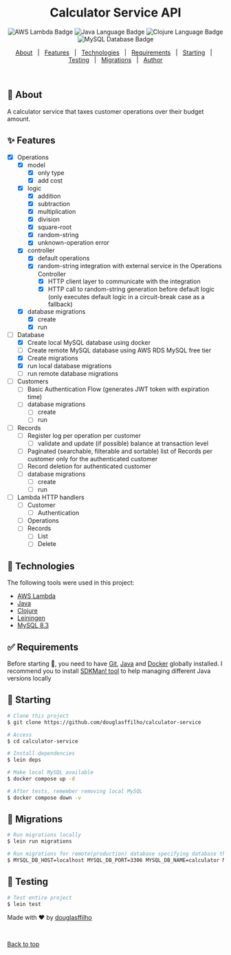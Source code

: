 <h1 align="center">Calculator Service API</h1>

<p align="center">
  <img alt="AWS Lambda Badge" src="https://img.shields.io/badge/AWS_Lambda-orange.svg" />
  <img alt="Java Language Badge" src="https://img.shields.io/badge/Java-17.x-green.svg" />
  <img alt="Clojure Language Badge" src="https://img.shields.io/badge/Clojure-1.11.x-green.svg" />
  <img alt="MySQL Database Badge" src="https://img.shields.io/badge/MySQL-8.3-green.svg" />
</p>

<p align="center">
  <a href="#dart-about">About</a> &#xa0; | &#xa0; 
  <a href="#sparkles-features">Features</a> &#xa0; | &#xa0;
  <a href="#rocket-technologies">Technologies</a> &#xa0; | &#xa0;
  <a href="#white_check_mark-requirements">Requirements</a> &#xa0; | &#xa0;
  <a href="#checkered_flag-starting">Starting</a> &#xa0; | &#xa0;
  <a href="#checkered_flag-testing">Testing</a> &#xa0; | &#xa0;
  <a href="#mag_right-migrations">Migrations</a> &#xa0; | &#xa0;
  <a href="https://github.com/douglasffilho" target="_blank">Author</a>
</p>

<br>

## :dart: About ##

A calculator service that taxes customer operations over their budget amount.

## :sparkles: Features ##

- [x] Operations
  - [x] model
    - [x] only type
    - [x] add cost
  - [x] logic
    - [x] addition
    - [x] subtraction
    - [x] multiplication
    - [x] division
    - [x] square-root
    - [x] random-string
    - [x] unknown-operation error
  - [x] controller
    - [x] default operations
    - [x] random-string integration with external service in the Operations Controller
      - [x] HTTP client layer to communicate with the integration
      - [x] HTTP call to random-string generation before default logic (only executes default logic in a circuit-break case as a fallback)
  - [x] database migrations
    - [x] create
    - [x] run

- [ ] Database
  - [x] Create local MySQL database using docker
  - [ ] Create remote MySQL database using AWS RDS MySQL free tier
  - [x] Create migrations
  - [x] run local database migrations
  - [ ] run remote database migrations

- [ ] Customers
  - [ ] Basic Authentication Flow (generates JWT token with expiration time)
  - [ ] database migrations
    - [ ] create
    - [ ] run

- [ ] Records
  - [ ] Register log per operation per customer
    - [ ] validate and update (if possible) balance at transaction level
  - [ ] Paginated (searchable, filterable and sortable) list of Records per customer only for the authenticated customer
  - [ ] Record deletion for authenticated customer
  - [ ] database migrations
    - [ ] create
    - [ ] run

- [ ] Lambda HTTP handlers
  - [ ] Customer
    - [ ] Authentication
  - [ ] Operations
  - [ ] Records
    - [ ] List
    - [ ] Delete

## :rocket: Technologies ##

The following tools were used in this project:

- [AWS Lambda](https://aws.amazon.com/pt/pm/lambda/)
- [Java](https://www.oracle.com/br/java/technologies/downloads/#java17)
- [Clojure](https://clojure.org/)
- [Leiningen](https://leiningen.org/)
- [MySQL 8.3](https://hub.docker.com/layers/library/mysql/8.0-oracle/images/sha256-0cb3ab06963a548f8eebb5aca9e06a0ea86db8178030f2e12edda36143a41259?context=explore)

## :white_check_mark: Requirements ##

Before starting :checkered_flag:, you need to have [Git](https://git-scm.com), [Java](https://www.oracle.com/br/java/technologies/downloads/#java17) and [Docker](https://www.docker.com/) globally installed.
I recommend you to install [SDKMan! tool](https://sdkman.io/) to help managing different Java versions locally

## :checkered_flag: Starting ##

```bash
# Clone this project
$ git clone https://github.com/douglasffilho/calculator-service

# Access
$ cd calculator-service

# Install dependencies
$ lein deps

# Make local MySQL available
$ docker compose up -d

# After tests, remember removing local MySQL
$ docker compose down -v
```

## :checkered_flag: Migrations ##

```bash
# Run migrations locally
$ lein run migrations

# Run migrations for remote(production) database specifying database through env vars
$ MYSQL_DB_HOST=localhost MYSQL_DB_PORT=3306 MYSQL_DB_NAME=calculator MYSQL_DB_USER=root MYSQL_DB_PWD=admin lein run migrations
```

## :mag_right: Testing ##

```bash
# Test entire project
$ lein test
```

Made with :heart: by <a href="https://github.com/douglasffilho" target="_blank">douglasffilho</a>

&#xa0;

<a href="#top">Back to top</a>
